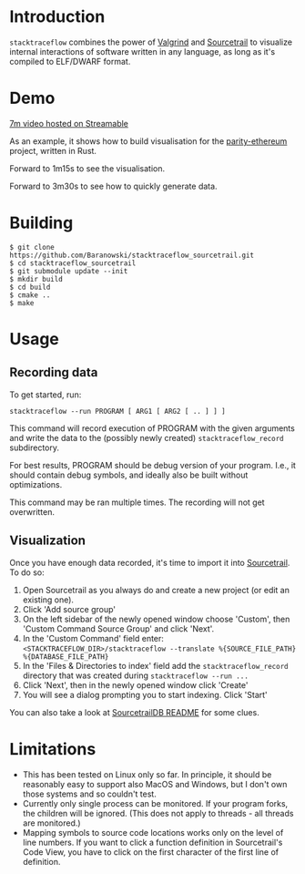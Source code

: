 # Introduction

`stacktraceflow` combines the power of [Valgrind](https://valgrind.org/) and
[Sourcetrail](https://www.sourcetrail.com/) to visualize internal interactions
of software written in any language, as long as it's compiled to ELF/DWARF
format.

# Demo

[7m video hosted on Streamable](https://streamable.com/gvn9o)

As an example, it shows how to build visualisation for the
[parity-ethereum](https://github.com/paritytech/parity-ethereum/) project,
written in Rust.

Forward to 1m15s to see the visualisation.

Forward to 3m30s to see how to quickly generate data.

# Building

```
$ git clone https://github.com/Baranowski/stacktraceflow_sourcetrail.git
$ cd stacktraceflow_sourcetrail
$ git submodule update --init
$ mkdir build
$ cd build
$ cmake ..
$ make
```

# Usage

## Recording data

To get started, run:

    stacktraceflow --run PROGRAM [ ARG1 [ ARG2 [ .. ] ] ]

This command will record execution of PROGRAM with the given arguments and
write the data to the (possibly newly created) `stacktraceflow_record`
subdirectory.

For best results, PROGRAM should be debug version of your program. I.e., it
should contain debug symbols, and ideally also be built without
optimizations.

This command may be ran multiple times. The recording will not get overwritten.

## Visualization

Once you have enough data recorded, it's time to import it into
[Sourcetrail](https://github.com/CoatiSoftware/Sourcetrail/releases). To do so:

1. Open Sourcetrail as you always do and create a new project (or edit an
   existing one).
2. Click 'Add source group'
3. On the left sidebar of the newly opened window choose 'Custom', then
   'Custom Command Source Group' and click 'Next'.
4. In the 'Custom Command' field enter:
    `<STACKTRACEFLOW_DIR>/stacktraceflow --translate %{SOURCE_FILE_PATH} %{DATABASE_FILE_PATH}`
5. In the 'Files & Directories to index' field add the `stacktraceflow_record`
   directory that was created during `stacktraceflow --run ...`
6. Click 'Next', then in the newly opened window click 'Create'
7. You will see a dialog prompting you to start indexing. Click 'Start'

You can also take a look at [SourcetrailDB README](https://github.com/Baranowski/SourcetrailDB#integrating-with-sourcetrail)
for some clues.

# Limitations

* This has been tested on Linux only so far. In principle, it should be
  reasonably easy to support also MacOS and Windows, but I don't own those
  systems and so couldn't test.
* Currently only single process can be monitored. If your program forks, the
  children will be ignored. (This does not apply to threads - all threads are
  monitored.)
* Mapping symbols to source code locations works only on the level of line
  numbers. If you want to click a function definition in Sourcetrail's Code
  View, you have to click on the first character of the first line of
  definition.

